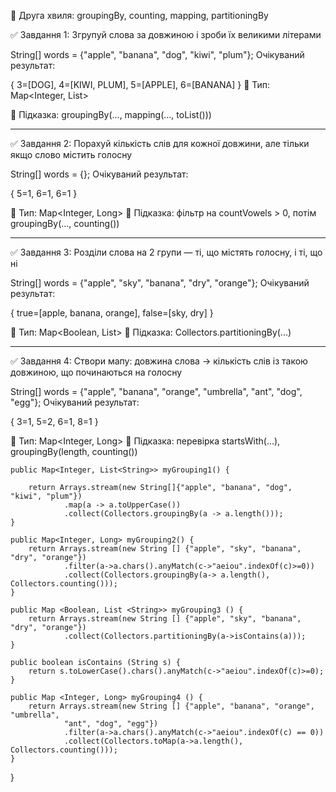 🌊 Друга хвиля: groupingBy, counting, mapping, partitioningBy

✅ Завдання 1: Згрупуй слова за довжиною і зроби їх великими літерами

String[] words = {"apple", "banana", "dog", "kiwi", "plum"};
Очікуваний результат:

{
3=[DOG],
4=[KIWI, PLUM],
5=[APPLE],
6=[BANANA]
}
📌 Тип: Map<Integer, List<String>>

🧠 Підказка: groupingBy(..., mapping(..., toList()))

-----------------------------------------------------------------------

✅ Завдання 2: Порахуй кількість слів для кожної довжини, але тільки
якщо слово містить голосну

String[] words = {};
Очікуваний результат:

{
5=1,
6=1,
6=1
}

📌 Тип: Map<Integer, Long>
🧠 Підказка: фільтр на countVowels > 0, потім groupingBy(..., counting())

---------------------------------------------------------------------------

✅ Завдання 3: Розділи слова на 2 групи — ті, що містять голосну, і ті, що ні

String[] words = {"apple", "sky", "banana", "dry", "orange"};
Очікуваний результат:

{
true=[apple, banana, orange],
false=[sky, dry]
}

📌 Тип: Map<Boolean, List<String>>
🧠 Підказка: Collectors.partitioningBy(...)

---------------------------------------------------------------------------

✅ Завдання 4: Створи мапу: довжина слова → кількість слів із такою довжиною, що починаються на голосну

String[] words = {"apple", "banana", "orange", "umbrella",
"ant", "dog", "egg"};
Очікуваний результат:

{
3=1,
5=2,
6=1,
8=1
}

📌 Тип: Map<Integer, Long>
🧠 Підказка: перевірка startsWith(...), groupingBy(length, counting())


    public Map<Integer, List<String>> myGrouping1() {

        return Arrays.stream(new String[]{"apple", "banana", "dog", "kiwi", "plum"})
                .map(a -> a.toUpperCase())
                .collect(Collectors.groupingBy(a -> a.length()));
    }

    public Map<Integer, Long> myGrouping2() {
        return Arrays.stream(new String [] {"apple", "sky", "banana", "dry", "orange"})
                .filter(a->a.chars().anyMatch(c->"aeiou".indexOf(c)>=0))
                .collect(Collectors.groupingBy(a-> a.length(), Collectors.counting()));
    }

    public Map <Boolean, List <String>> myGrouping3 () {
        return Arrays.stream(new String [] {"apple", "sky", "banana", "dry", "orange"})
                .collect(Collectors.partitioningBy(a->isContains(a)));
    }

    public boolean isContains (String s) {
        return s.toLowerCase().chars().anyMatch(c->"aeiou".indexOf(c)>=0);
    }

    public Map <Integer, Long> myGrouping4 () {
        return Arrays.stream(new String [] {"apple", "banana", "orange", "umbrella",
                "ant", "dog", "egg"})
                .filter(a->a.chars().anyMatch(c->"aeiou".indexOf(c) == 0))
                .collect(Collectors.toMap(a->a.length(), Collectors.counting()));
    }
}
